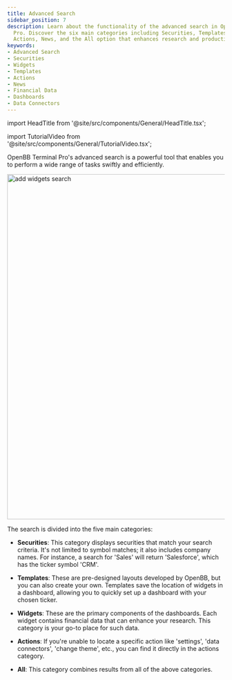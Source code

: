 ```yaml
---
title: Advanced Search
sidebar_position: 7
description: Learn about the functionality of the advanced search in OpenBB Terminal
  Pro. Discover the six main categories including Securities, Templates, Widgets,
  Actions, News, and the All option that enhances research and productivity.
keywords:
- Advanced Search
- Securities
- Widgets
- Templates
- Actions
- News
- Financial Data
- Dashboards
- Data Connectors
---
```


import HeadTitle from '@site/src/components/General/HeadTitle.tsx';

<HeadTitle title="Advanced Search | OpenBB Terminal Pro Docs" />

import TutorialVideo from '@site/src/components/General/TutorialVideo.tsx';

<TutorialVideo
  youtubeLink="https://www.youtube.com/embed/vn9des6C1H8?si=VBLPeXKNPrVTRWKc"
  videoLegend="Short introduction to advanced search"
/>

OpenBB Terminal Pro's advanced search is a powerful tool that enables you to perform a wide range of tasks swiftly and efficiently.

<img className="pro-border-gradient" width="800" alt="add widgets search" src="https://github.com/OpenBB-finance/OpenBB/assets/25267873/9758ac66-1a89-4c33-b54a-bf82c64ae07e" />

The search is divided into the five main categories:

* **Securities**: This category displays securities that match your search criteria. It's not limited to symbol matches; it also includes company names. For instance, a search for 'Sales' will return 'Salesforce', which has the ticker symbol 'CRM'.

* **Templates**: These are pre-designed layouts developed by OpenBB, but you can also create your own. Templates save the location of widgets in a dashboard, allowing you to quickly set up a dashboard with your chosen ticker.

* **Widgets**: These are the primary components of the dashboards. Each widget contains financial data that can enhance your research. This category is your go-to place for such data.

* **Actions**: If you're unable to locate a specific action like 'settings', 'data connectors', 'change theme', etc., you can find it directly in the actions category.

* **All**: This category combines results from all of the above categories.
